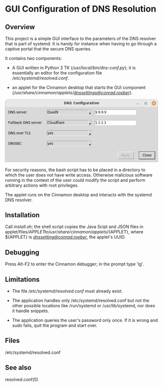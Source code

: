 # GUI Configuration of DNS Resolution #

## Overview

This project is a simple GUI interface to the parameters of the DNS resolver
that is part of systemd. It is handy for instance when having to go through a
captive portal that the secure DNS queries.

It contains two components:

  * A GUI written in Python 3 TK (*/usr/local/bin/dns-conf.py*); it is
    essentially an editor for the configuration file
    */etc/systemd/resolved.conf*.

  * an applet for the Cinnamon desktop that starts the GUI component
    (*/usr/share/cinnamon/applets/dnssettings@conrad.roeber*).

![Screenshot](screenshot.png)

For security reasons, the bash script has to be placed in a directory to which
the user does not have write access. Otherwise malicious software running in
the context of the user could modify the script and perform arbitrary actions
with root privileges.

The applet runs on the Cinnamon desktop and interacts with the systemd DNS
resolver.

## Installation

Call *install.sh*; the shell script copies the Java Scipt and JSON files in
applet/files/${APPLET} to /usr/share/cinnamon/applets/${APPLET}, where
${APPLET} is *dnssetting@conrad.roeber*, the applet's UUID.

## Debugging

Press Alt-F2 to enter the Cinnamon debugger; in the prompt type 'lg'.

## Limitations

  * The file */etc/systemd/resolved.conf* must already exist.

  * The application handles only /etc/systemd/resolved.conf but not the other
    possible locations like /run/systemd or /usr/lib/systemd, nor does it
    handle snippets.

  * The application queries the user's password only once. If it is wrong and
    sudo fails, quit the program and start over.

## Files

/etc/systemd/resolved.conf

## See also

resolved.conf(5)
